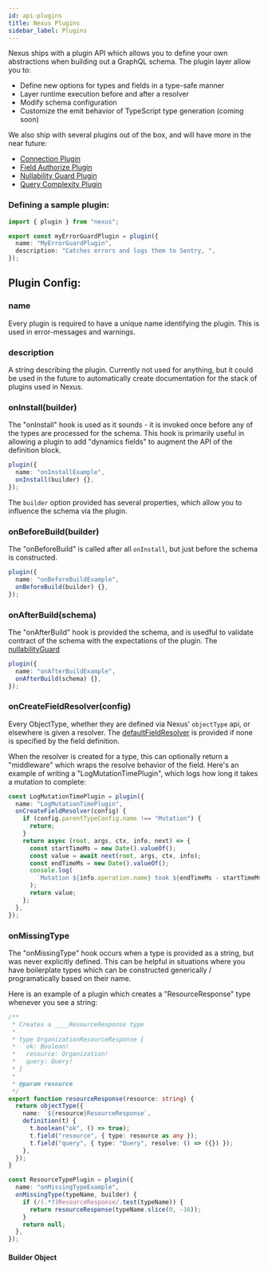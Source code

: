 ```yaml
---
id: api-plugins
title: Nexus Plugins
sidebar_label: Plugins
---
```


Nexus ships with a plugin API which allows you to define your own abstractions when building out a GraphQL schema. The plugin layer allow you to:

- Define new options for types and fields in a type-safe manner
- Layer runtime execution before and after a resolver
- Modify schema configuration
- Customize the emit behavior of TypeScript type generation (coming soon)

We also ship with several plugins out of the box, and will have more in the near future:

- [Connection Plugin](plugin-connection.md)
- [Field Authorize Plugin](plugin-fieldAuthorize.md)
- [Nullability Guard Plugin](plugin-nullabilityGuard.md)
- [Query Complexity Plugin](plugin-queryComplexity.md)

### Defining a sample plugin:

```ts
import { plugin } from "nexus";

export const myErrorGuardPlugin = plugin({
  name: "MyErrorGuardPlugin",
  description: "Catches errors and logs them to Sentry, ",
});
```

## Plugin Config:

### name

Every plugin is required to have a unique name identifying the plugin. This is used in error-messages
and warnings.

### description

A string describing the plugin. Currently not used for anything, but it could be used in the future to
automatically create documentation for the stack of plugins used in Nexus.

### onInstall(builder)

The "onInstall" hook is used as it sounds - it is invoked once before any of the types are processed for the schema. This hook is primarily useful in allowing a plugin to add "dynamics fields" to augment the API of the definition block.

```ts
plugin({
  name: "onInstallExample",
  onInstall(builder) {},
});
```

The `builder` option provided has several properties, which allow you to influence the schema via the plugin.

### onBeforeBuild(builder)

The "onBeforeBuild" is called after all `onInstall`, but just before the schema is constructed.

```ts
plugin({
  name: "onBeforeBuildExample",
  onBeforeBuild(builder) {},
});
```

### onAfterBuild(schema)

The "onAfterBuild" hook is provided the schema, and is usedful to validate contract of the schema
with the expectations of the plugin. The [nullabilityGuard](plugin-nullabilityGuard.md)

```ts
plugin({
  name: "onAfterBuildExample",
  onAfterBuild(schema) {},
});
```

### onCreateFieldResolver(config)

Every ObjectType, whether they are defined via Nexus' `objectType` api, or elsewhere is given a resolver.
The [defaultFieldResolver](https://github.com/graphql/graphql-js/blob/82a0c336de05b4ab0d24d5557b56135c828fe888/src/execution/execute.js#L1179-L1197) is provided if none is specified by the field definition.

When the resolver is created for a type, this can optionally return a "middleware" which wraps the resolve behavior of the field. Here's an example of writing a "LogMutationTimePlugin", which logs how long it takes a mutation to complete:

```ts
const LogMutationTimePlugin = plugin({
  name: "LogMutationTimePlugin",
  onCreateFieldResolver(config) {
    if (config.parentTypeConfig.name !== "Mutation") {
      return;
    }
    return async (root, args, ctx, info, next) => {
      const startTimeMs = new Date().valueOf();
      const value = await next(root, args, ctx, info);
      const endTimeMs = new Date().valueOf();
      console.log(
        `Mutation ${info.operation.name} took ${endTimeMs - startTimeMs} ms`
      );
      return value;
    };
  },
});
```

### onMissingType

The "onMissingType" hook occurs when a type is provided as a string, but was never explicitly defined.
This can be helpful in situations where you have boilerplate types which can be constructed
generically / programatically based on their name.

Here is an example of a plugin which creates a "ResourceResponse" type whenever you see a string:

```ts
/**
 * Creates a ____ResourceResponse type
 *
 * type OrganizationResourceResponse {
 *   ok: Boolean!
 *   resource: Organization!
 *   query: Query!
 * }
 *
 * @param resource
 */
export function resourceResponse(resource: string) {
  return objectType({
    name: `${resource}ResourceResponse`,
    definition(t) {
      t.boolean("ok", () => true);
      t.field("resource", { type: resource as any });
      t.field("query", { type: "Query", resolve: () => ({}) });
    },
  });
}

const ResourceTypePlugin = plugin({
  name: "onMissingTypeExample",
  onMissingType(typeName, builder) {
    if (/(.*?)ResourceResponse/.test(typeName)) {
      return resourceResponse(typeName.slice(0, -16));
    }
    return null;
  },
});
```

#### Builder Object
